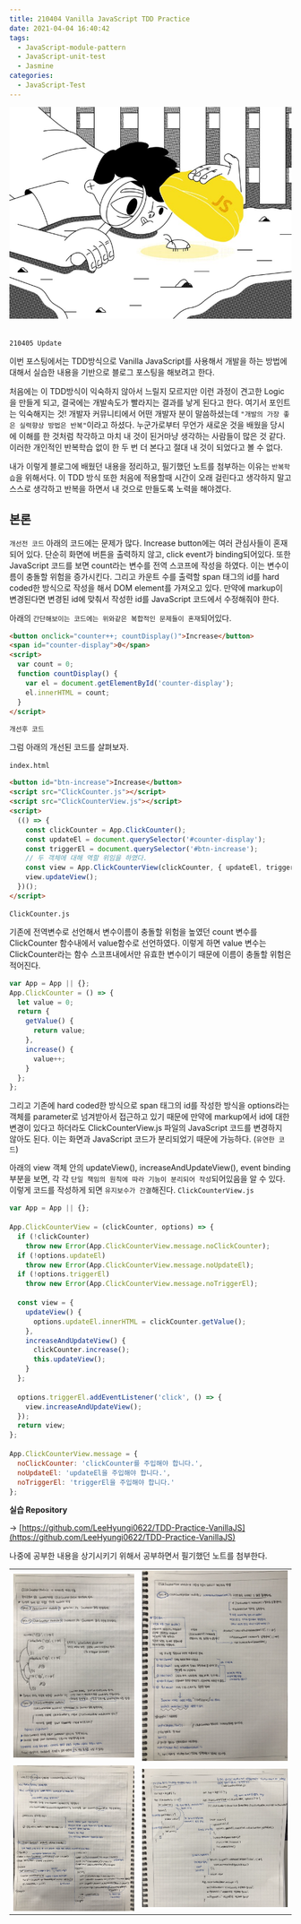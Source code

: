 ```yaml
---
title: 210404 Vanilla JavaScript TDD Practice
date: 2021-04-04 16:40:42
tags:
  - JavaScript-module-pattern
  - JavaScript-unit-test
  - Jasmine
categories:
  - JavaScript-Test
---
```


<div align="center">
  <img src="/images/post_images/210404_vanilla_javascript_img.jpeg" alt="Vanilla JavaScript TDD">
</div>

<br/>

`210405 Update`

이번 포스팅에서는 TDD방식으로 Vanilla JavaScript를 사용해서 개발을 하는 방법에 대해서 실습한 내용을 기반으로 블로그 포스팅을 해보려고 한다.

처음에는 이 TDD방식이 익숙하지 않아서 느릴지 모르지만 이런 과정이 견고한 Logic을 만들게 되고, 결국에는 개발속도가 빨라지는 결과를 낳게 된다고 한다.
여기서 포인트는 익숙해지는 것! 개발자 커뮤니티에서 어떤 개발자 분이 말씀하셨는데 `"개발의 가장 좋은 실력향상 방법은 반복"`이라고 하셨다. 누군가로부터 무언가 새로운 것을 배웠을 당시에 이해를 한 것처럼 착각하고 마치 내 것이 된거마냥 생각하는 사람들이 많은 것 같다. 이러한 개인적인 반복학습 없이 한 두 번 더 본다고 절대 내 것이 되었다고 볼 수 없다.

내가 이렇게 블로그에 배웠던 내용을 정리하고, 필기했던 노트를 첨부하는 이유는 `반복학습`을 위해서다.
이 TDD 방식 또한 처음에 적용할때 시간이 오래 걸린다고 생각하지 말고 스스로 생각하고 반복을 하면서 내 것으로 만들도록 노력을 해야겠다.

## 본론

`개선전 코드`
아래의 코드에는 문제가 많다. Increase button에는 여러 관심사들이 혼재되어 있다. 단순히 화면에 버튼을 출력하지 않고, click event가 binding되어있다.
또한 JavaScript 코드를 보면 count라는 변수를 전역 스코프에 작성을 하였다. 이는 변수이름이 충돌할 위험을 증가시킨다.
그리고 카운트 수를 출력할 span 태그의 id를 hard coded한 방식으로 작성을 해서 DOM element를 가져오고 있다. 만약에 markup이 변경된다면 변경된 id에 맞춰서 작성한 id를 JavaScript 코드에서 수정해줘야 한다.

아래의 `간단해보이는 코드에는 위와같은 복합적인 문제들이 혼재`되어있다.

  <!-- more -->

```html
<button onclick="counter++; countDisplay()">Increase</button>
<span id="counter-display">0</span>
<script>
  var count = 0;
  function countDisplay() {
    var el = document.getElementById('counter-display');
    el.innerHTML = count;
  }
</script>
```

`개선후 코드`

그럼 아래의 개선된 코드를 살펴보자.

`index.html`

```html
<button id="btn-increase">Increase</button>
<script src="ClickCounter.js"></script>
<script src="ClickCounterView.js"></script>
<script>
  (() => {
    const clickCounter = App.ClickCounter();
    const updateEl = document.querySelector('#counter-display');
    const triggerEl = document.querySelector('#btn-increase');
    // 두 객체에 대해 역할 위임을 하였다.
    const view = App.ClickCounterView(clickCounter, { updateEl, triggerEl });
    view.updateView();
  })();
</script>
```

`ClickCounter.js`

기존에 전역변수로 선언해서 변수이름이 충돌할 위험을 높였던 count 변수를 ClickCounter 함수내에서 value함수로 선언하였다.
이렇게 하면 value 변수는 ClickCounter라는 함수 스코프내에서만 유효한 변수이기 때문에 이름이 충돌할 위험은 적어진다.

```javascript
var App = App || {};
App.ClickCounter = () => {
  let value = 0;
  return {
    getValue() {
      return value;
    },
    increase() {
      value++;
    }
  };
};
```

그리고 기존에 hard coded한 방식으로 span 태그의 id를 작성한 방식을 options라는 객체를 parameter로 넘겨받아서 접근하고 있기 때문에 만약에 markup에서 id에 대한 변경이 있다고 하더라도 ClickCounterView.js 파일의 JavaScript 코드를 변경하지 않아도 된다.
이는 화면과 JavaScript 코드가 분리되었기 때문에 가능하다. (`유연한 코드`)

아래의 view 객체 안의 updateView(), increaseAndUpdateView(), event binding 부분을 보면, 각 각 `단일 책임의 원칙에 따라 기능이 분리되어 작성`되어있음을 알 수 있다.
이렇게 코드를 작성하게 되면 `유지보수가 간결`해진다.
`ClickCounterView.js`

```javascript
var App = App || {};

App.ClickCounterView = (clickCounter, options) => {
  if (!clickCounter)
    throw new Error(App.ClickCounterView.message.noClickCounter);
  if (!options.updateEl)
    throw new Error(App.ClickCounterView.message.noUpdateEl);
  if (!options.triggerEl)
    throw new Error(App.ClickCounterView.message.noTriggerEl);

  const view = {
    updateView() {
      options.updateEl.innerHTML = clickCounter.getValue();
    },
    increaseAndUpdateView() {
      clickCounter.increase();
      this.updateView();
    }
  };

  options.triggerEl.addEventListener('click', () => {
    view.increaseAndUpdateView();
  });
  return view;
};

App.ClickCounterView.message = {
  noClickCounter: 'clickCounter를 주입해야 합니다.',
  noUpdateEl: 'updateEl을 주입해야 합니다.',
  noTriggerEl: 'triggerEl을 주입해야 합니다.'
};
```

**실습 Repository**

→ [https://github.com/LeeHyungi0622/TDD-Practice-VanillaJS](https://github.com/LeeHyungi0622/TDD-Practice-VanillaJS)

나중에 공부한 내용을 상기시키기 위해서 공부하면서 필기했던 노트를 첨부한다.

<table>
  <tr>
    <td>
      <img src="/images/post_images/210404_vanilla_javascript_tdd_note1.png" alt="VanillaJS TDD beforeEach Note">
    </td>
    <td>
      <img src="/images/post_images/210404_vanilla_javascript_tdd_note2.png" alt="VanillaJS TDD Response Test Note">
    </td>
  </tr>
  <tr>
    <td>
      <img src="/images/post_images/210405_vanilla_javascript_tdd_note3.png" alt="VanillaJS TDD Practice Note">
    </td>
    <td>
      <img src="/images/post_images/210405_vanilla_javascript_tdd_note4.png" alt="VanillaJS TDD Practice Note">
    </td>
  </tr>
</table>

